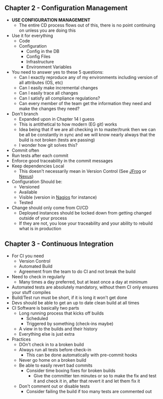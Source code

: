 ## Chapter 2 - Configuration Management
* **USE CONFIGURATION MANAGEMENT**
    * The entire CD process flows out of this, there is no point continuing on unless you are doing this
* Use it for everything
    * Code
    * Configuration
        * Config in the DB
        * Config Files
        * Infrastructure
        * Environment Variables
* You need to answer yes to these 5 questions:
    * Can I exactly reproduce any of my environments including version of all attributes (OS, etc)
    * Can I easily make incremental changes
    * Can I easily trace all changes
    * Can I satisfy all compliance regulations?
    * Can every member of the team get the information they need and make the changes they need?
* Don't branch
    * Expanded upon in Chapter 14 I guess
    * This is antithetical to how modern (EG git) works
    * Idea being that if we are all checking in to master/trunk then we can be all be constantly in sync and we will know nearly always that the build is not broken (tests are passing)
    * I wonder how git solves this?
* Commit often
* Run tests after each commit
* Enforce good traceability in the commit messages
* Keep dependencies Local
    * This doesn't necessarily mean in Version Control (See [JFrog](https://jfrog.com/) or [Nexus](https://www.sonatype.com/nexus-repository-sonatype))
* Configuration Should be:
    * Versioned
    * Available
    * Visible (version in [Nagios](https://www.nagios.org/) for instance)
    * Tested
* Change should only come from CI/CD
    * Deployed instances should be locked down from getting changed outside of your process
    * If they are not, you lose your traceability and your ability to rebuild what is in production  

## Chapter 3 - Continuous Integration
* For CI you need
    * Version Control
    * Automated Build
    * Agreement from the team to do CI and not break the build
* Need to check in regularly
    * Many times a day preferred, but at least once a day at minimum
* Automated tests are absolutely mandatory, without them CI only ensures your stuff compiles
* Build/Test run must be short, if it is long it won't get done
* Devs should be able to get an up to date clean build at all times
* CI Software is basically two parts
    * Long running process that kicks off builds
        * Scheduled
        * Triggered by something (check-ins maybe)
    * A view in to the builds and their history
    * Everything else is just extra
* Practices
    * DOn't check in to a broken build
    * Always run all tests before check-in
        * This can be done automatically with pre-commit hooks
    * Never go home on a broken build
    * Be able to easily revert bad commits
        * Consider time boxing fixes for broken builds
            * Give the committer ten minutes or so to make the fix and test it and check it in, after that revert it and let them fix it
    * Don't comment out or disable tests
        * Consider failing the build if too many tests are commented out